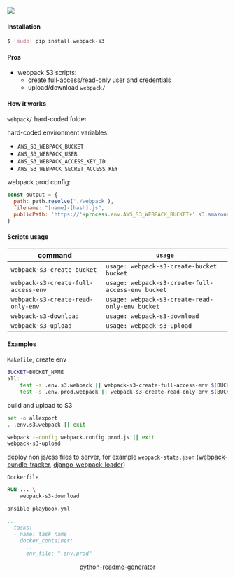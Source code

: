 <!--
https://pypi.org/project/readme-generator/
https://pypi.org/project/python-readme-generator/
-->

[![](https://img.shields.io/badge/OS-Unix-blue.svg?longCache=True)]()

#### Installation
```bash
$ [sudo] pip install webpack-s3
```

#### Pros
+   webpack S3 scripts:
    +   create full-access/read-only user and credentials
    +   upload/download `webpack/`

#### How it works
`webpack/` hard-coded folder

hard-coded environment variables:
+   `AWS_S3_WEBPACK_BUCKET`
+   `AWS_S3_WEBPACK_USER`
+   `AWS_S3_WEBPACK_ACCESS_KEY_ID`
+   `AWS_S3_WEBPACK_SECRET_ACCESS_KEY`

webpack prod config:
```javascript
const output = {
  path: path.resolve('./webpack'),
  filename: "[name]-[hash].js",
  publicPath: 'https://'+process.env.AWS_S3_WEBPACK_BUCKET+'.s3.amazonaws.com/'
}
```

#### Scripts usage
command|`usage`
-|-
`webpack-s3-create-bucket` |`usage: webpack-s3-create-bucket bucket`
`webpack-s3-create-full-access-env` |`usage: webpack-s3-create-full-access-env bucket`
`webpack-s3-create-read-only-env` |`usage: webpack-s3-create-read-only-env bucket`
`webpack-s3-download` |`usage: webpack-s3-download`
`webpack-s3-upload` |`usage: webpack-s3-upload`

#### Examples
`Makefile`, create env
```bash
BUCKET=BUCKET_NAME
all:
    test -s .env.s3.webpack || webpack-s3-create-full-access-env $(BUCKET) > .env.s3.webpack
    test -s .env.prod.webpack || webpack-s3-create-read-only-env $(BUCKET) > .env.prod.webpack
```

build and upload to S3 
```bash
set -o allexport
. .env.s3.webpack || exit

webpack --config webpack.config.prod.js || exit
webpack-s3-upload
```

deploy non js/css files to server, for example `webpack-stats.json` ([webpack-bundle-tracker](https://github.com/owais/webpack-bundle-tracker), [django-webpack-loader](https://github.com/owais/django-webpack-loader))


`Dockerfile` 
```Dockerfile
RUN ... \
    webpack-s3-download
```

`ansible-playbook.yml`
```yml
...
  tasks:
  - name: task_name
    docker_container:
      ...
      env_file: ".env.prod"
```

<p align="center">
    <a href="https://pypi.org/project/python-readme-generator/">python-readme-generator</a>
</p>